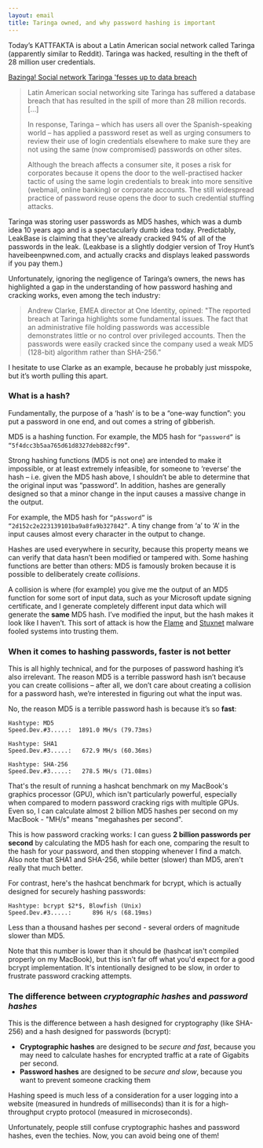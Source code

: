 ```yaml
---
layout: email
title: Taringa owned, and why password hashing is important
---
```


Today’s KATTFAKTA is about a Latin American social network called Taringa (apparently similar to Reddit). Taringa was hacked, resulting in the theft of 28 million user credentials.

[Bazinga! Social network Taringa 'fesses up to data breach](https://www.theregister.co.uk/2017/09/05/taringa_data_breach/)

>Latin American social networking site Taringa has suffered a database breach that has resulted in the spill of more than 28 million records. [...]
>
>In response, Taringa – which has users all over the Spanish-speaking world – has applied a password reset as well as urging consumers to review their use of login credentials elsewhere to make sure they are not using the same (now compromised) passwords on other sites.
>
>Although the breach affects a consumer site, it poses a risk for corporates because it opens the door to the well-practised hacker tactic of using the same login credentials to break into more sensitive (webmail, online banking) or corporate accounts. The still widespread practice of password reuse opens the door to such credential stuffing attacks.
 
Taringa was storing user passwords as MD5 hashes, which was a dumb idea 10 years ago and is a spectacularly dumb idea today. Predictably, LeakBase is claiming that they’ve already cracked 94% of all of the passwords in the leak. (Leakbase is a slightly dodgier version of Troy Hunt’s haveibeenpwned.com, and actually cracks and displays leaked passwords if you pay them.)

Unfortunately, ignoring the negligence of Taringa’s owners, the news has highlighted a gap in the understanding of how password hashing and cracking works, even among the tech industry:

>Andrew Clarke, EMEA director at One Identity, opined: "The reported breach at Taringa highlights some fundamental issues. The fact that an administrative file holding passwords was accessible demonstrates little or no control over privileged accounts. Then the passwords were easily cracked since the company used a weak MD5 (128-bit) algorithm rather than SHA-256.”

I hesitate to use Clarke as an example, because he probably just misspoke, but it’s worth pulling this apart. 

### What is a hash?

Fundamentally, the purpose of a ‘hash’ is to be a “one-way function”: you put a password in one end, and out comes a string of gibberish. 

MD5 is a hashing function. For example, the MD5 hash for `“password”` is `“5f4dcc3b5aa765d61d8327deb882cf99”`.

Strong hashing functions (MD5 is not one) are intended to make it impossible, or at least extremely infeasible, for someone to ‘reverse’ the hash – i.e. given the MD5 hash above, I shouldn’t be able to determine that the original input was “password”. In addition, hashes are generally designed so that a minor change in the input causes a massive change in the output. 

For example, the MD5 hash for `“pAssword”` is `“2d152c2e223139101ba9a8fa9b327842”`. A tiny change from ‘a’ to ‘A’ in the input causes almost every character in the output to change.

Hashes are used everywhere in security, because this property means we can verify that data hasn’t been modified or tampered with. Some hashing functions are better than others: MD5 is famously broken because it is possible to deliberately create *collisions*. 

A collision is where (for example) you give me the output of an MD5 function for some sort of input data, such as your Microsoft update signing certificate, and I generate completely different input data which will generate the **same** MD5 hash. I’ve modified the input, but the hash makes it look like I haven’t. This sort of attack is how the [Flame](https://en.wikipedia.org/wiki/Flame_(malware)) and [Stuxnet](https://en.wikipedia.org/wiki/Stuxnet) malware fooled systems into trusting them.

### When it comes to hashing passwords, faster is not better

This is all highly technical, and for the purposes of password hashing it’s also irrelevant. The reason MD5 is a terrible password hash isn’t because you can create collisions – after all, we don’t care about creating a collision for a password hash, we’re interested in figuring out what the input was. 

No, the reason MD5 is a terrible password hash is because it’s so **fast**:

```
Hashtype: MD5
Speed.Dev.#3.....:  1891.0 MH/s (79.73ms)

Hashtype: SHA1
Speed.Dev.#3.....:   672.9 MH/s (60.36ms)

Hashtype: SHA-256
Speed.Dev.#3.....:   278.5 MH/s (71.08ms)
```

That's the result of running a hashcat benchmark on my MacBook's graphics processor (GPU), which isn't particularly powerful, especially when compared to modern password cracking rigs with multiple GPUs. Even so, I can calculate almost 2 billion MD5 hashes per second on my MacBook - "MH/s" means "megahashes per second". 

This is how password cracking works: I can guess **2 billion passwords per second** by calculating the MD5 hash for each one, comparing the result to the hash for your password, and then stopping whenever I find a match. Also note that SHA1 and SHA-256, while better (slower) than MD5, aren't really that much better.

For contrast, here's the hashcat benchmark for bcrypt, which is actually designed for securely hashing passwords:

```
Hashtype: bcrypt $2*$, Blowfish (Unix)
Speed.Dev.#3.....:      896 H/s (68.19ms)
```

Less than a thousand hashes per second - several orders of magnitude slower than MD5.

Note that this number is lower than it should be (hashcat isn't compiled properly on my MacBook), but this isn't far off what you'd expect for a good bcrypt implementation. It's intentionally designed to be slow, in order to frustrate password cracking attempts.

### The difference between *cryptographic hashes* and  *password hashes*

This is the difference between a hash designed for cryptography (like SHA-256) and a hash designed for passwords (bcrypt):

- **Cryptographic hashes** are designed to be *secure and fast*, because you may need to calculate hashes for encrypted traffic at a rate of Gigabits per second.
- **Password hashes** are designed to be *secure and slow*, because you want to prevent someone cracking them

Hashing speed is much less of a consideration for a user logging into a website (measured in hundreds of milliseconds) than it is for a high-throughput crypto protocol (measured in microseconds).

Unfortunately, people still confuse cryptographic hashes and password hashes, even the techies. Now, you can avoid being one of them!